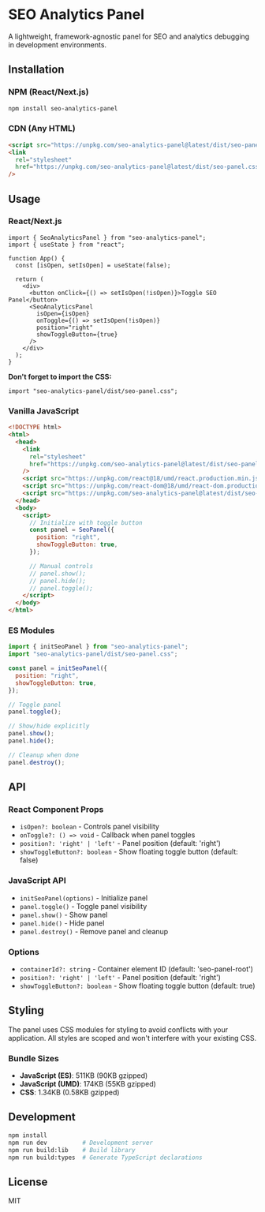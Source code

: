 # SEO Analytics Panel

A lightweight, framework-agnostic panel for SEO and analytics debugging in development environments.

## Installation

### NPM (React/Next.js)

```bash
npm install seo-analytics-panel
```

### CDN (Any HTML)

```html
<script src="https://unpkg.com/seo-analytics-panel@latest/dist/seo-panel.umd.js"></script>
<link
  rel="stylesheet"
  href="https://unpkg.com/seo-analytics-panel@latest/dist/seo-panel.css"
/>
```

## Usage

### React/Next.js

```tsx
import { SeoAnalyticsPanel } from "seo-analytics-panel";
import { useState } from "react";

function App() {
  const [isOpen, setIsOpen] = useState(false);

  return (
    <div>
      <button onClick={() => setIsOpen(!isOpen)}>Toggle SEO Panel</button>
      <SeoAnalyticsPanel
        isOpen={isOpen}
        onToggle={() => setIsOpen(!isOpen)}
        position="right"
        showToggleButton={true}
      />
    </div>
  );
}
```

**Don't forget to import the CSS:**

```tsx
import "seo-analytics-panel/dist/seo-panel.css";
```

### Vanilla JavaScript

```html
<!DOCTYPE html>
<html>
  <head>
    <link
      rel="stylesheet"
      href="https://unpkg.com/seo-analytics-panel@latest/dist/seo-panel.css"
    />
    <script src="https://unpkg.com/react@18/umd/react.production.min.js"></script>
    <script src="https://unpkg.com/react-dom@18/umd/react-dom.production.min.js"></script>
    <script src="https://unpkg.com/seo-analytics-panel@latest/dist/seo-panel.umd.js"></script>
  </head>
  <body>
    <script>
      // Initialize with toggle button
      const panel = SeoPanel({
        position: "right",
        showToggleButton: true,
      });

      // Manual controls
      // panel.show();
      // panel.hide();
      // panel.toggle();
    </script>
  </body>
</html>
```

### ES Modules

```javascript
import { initSeoPanel } from "seo-analytics-panel";
import "seo-analytics-panel/dist/seo-panel.css";

const panel = initSeoPanel({
  position: "right",
  showToggleButton: true,
});

// Toggle panel
panel.toggle();

// Show/hide explicitly
panel.show();
panel.hide();

// Cleanup when done
panel.destroy();
```

## API

### React Component Props

- `isOpen?: boolean` - Controls panel visibility
- `onToggle?: () => void` - Callback when panel toggles
- `position?: 'right' | 'left'` - Panel position (default: 'right')
- `showToggleButton?: boolean` - Show floating toggle button (default: false)

### JavaScript API

- `initSeoPanel(options)` - Initialize panel
- `panel.toggle()` - Toggle panel visibility
- `panel.show()` - Show panel
- `panel.hide()` - Hide panel
- `panel.destroy()` - Remove panel and cleanup

### Options

- `containerId?: string` - Container element ID (default: 'seo-panel-root')
- `position?: 'right' | 'left'` - Panel position (default: 'right')
- `showToggleButton?: boolean` - Show floating toggle button (default: true)

## Styling

The panel uses CSS modules for styling to avoid conflicts with your application. All styles are scoped and won't interfere with your existing CSS.

### Bundle Sizes

- **JavaScript (ES)**: 511KB (90KB gzipped)
- **JavaScript (UMD)**: 174KB (55KB gzipped)
- **CSS**: 1.34KB (0.58KB gzipped)

## Development

```bash
npm install
npm run dev          # Development server
npm run build:lib    # Build library
npm run build:types  # Generate TypeScript declarations
```

## License

MIT
